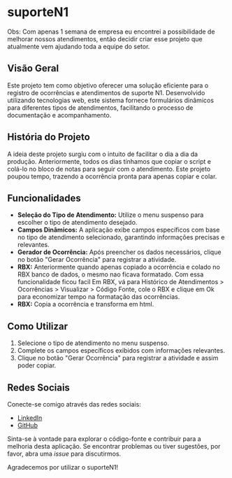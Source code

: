 # suporteN1

Obs: Com apenas 1 semana de empresa eu encontrei a possibilidade de melhorar nossos atendimentos, então decidir criar esse projeto que atualmente vem ajudando toda a equipe do setor.


## Visão Geral
Este projeto tem como objetivo oferecer uma solução eficiente para o registro de ocorrências e atendimentos de suporte N1. Desenvolvido utilizando tecnologias web, este sistema fornece formulários dinâmicos para diferentes tipos de atendimentos, facilitando o processo de documentação e acompanhamento.

## História do Projeto
A ideia deste projeto surgiu com o intuito de facilitar o dia a dia da produção. Anteriormente, todos os dias tínhamos que copiar o script e colá-lo no bloco de notas para seguir com o atendimento. Este projeto poupou tempo, trazendo a ocorrência pronta para apenas copiar e colar.

## Funcionalidades
- **Seleção do Tipo de Atendimento:** Utilize o menu suspenso para escolher o tipo de atendimento desejado.
- **Campos Dinâmicos:** A aplicação exibe campos específicos com base no tipo de atendimento selecionado, garantindo informações precisas e relevantes.
- **Gerador de Ocorrência:** Após preencher os dados necessários, clique no botão "Gerar Ocorrência" para registrar a atividade.
- **RBX:** Anteriormente quando apenas copiado a ocorrência e colado no RBX banco de dados, o mesmo nao ficava formatado. Com essa funcionalidade ficou facil Em RBX, vá para Histórico de Atendimentos > Ocorrências > Visualizar > Código Fonte, cole o RBX e clique em Ok para economizar tempo na formatação das ocorrências.
- **RBX:** Copia a ocorrência e transforma em html.

## Como Utilizar
1. Selecione o tipo de atendimento no menu suspenso.
2. Complete os campos específicos exibidos com informações relevantes.
3. Clique no botão "Gerar Ocorrência" para registrar a atividade e assim poder copiar.

## Redes Sociais
Conecte-se comigo através das redes sociais:
- [LinkedIn](https://www.linkedin.com/in/esleyleal/)
- [GitHub](https://github.com/EsleyLeal)

Sinta-se à vontade para explorar o código-fonte e contribuir para a melhoria desta aplicação. Se encontrar problemas ou tiver sugestões, por favor, abra uma *issue* para discutirmos.

Agradecemos por utilizar o suporteN1!
